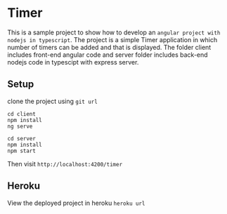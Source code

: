 # Timer

This is a sample project to show how to develop an `angular project with nodejs in typescript`. The project is a simple Timer application in which number of timers can be added and that is displayed. 
The folder client includes front-end angular code and server folder includes back-end nodejs code in typescipt with express server.

## Setup

clone the project using `git url`
```
cd client
npm install
ng serve
```

```
cd server
npm install
npm start
```
Then visit `http://localhost:4200/timer`

## Heroku

View the deployed project in heroku `heroku url`
